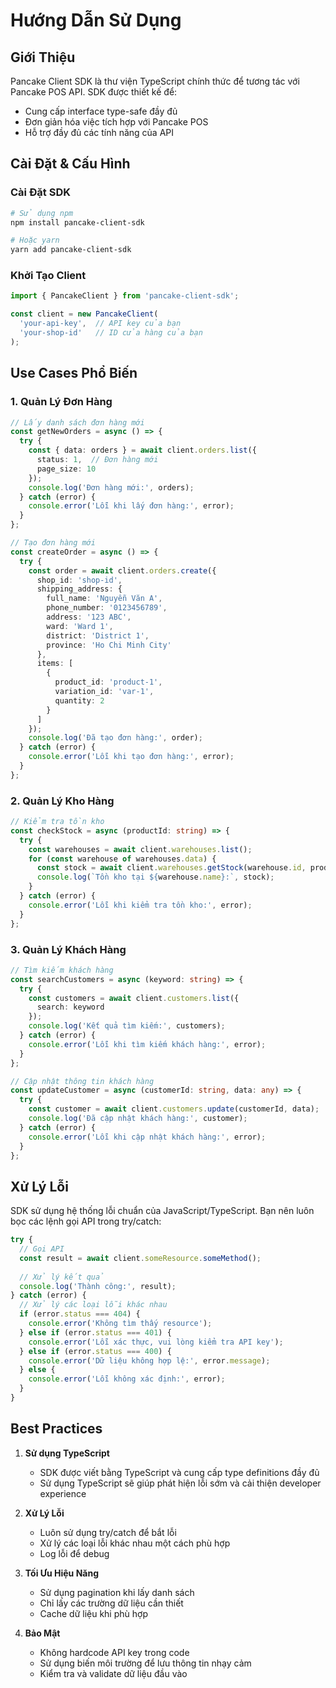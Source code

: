 # Hướng Dẫn Sử Dụng

## Giới Thiệu

Pancake Client SDK là thư viện TypeScript chính thức để tương tác với Pancake POS API. SDK được thiết kế để:
- Cung cấp interface type-safe đầy đủ
- Đơn giản hóa việc tích hợp với Pancake POS
- Hỗ trợ đầy đủ các tính năng của API

## Cài Đặt & Cấu Hình

### Cài Đặt SDK

```bash
# Sử dụng npm
npm install pancake-client-sdk

# Hoặc yarn
yarn add pancake-client-sdk
```

### Khởi Tạo Client

```typescript
import { PancakeClient } from 'pancake-client-sdk';

const client = new PancakeClient(
  'your-api-key',  // API key của bạn
  'your-shop-id'   // ID cửa hàng của bạn
);
```

## Use Cases Phổ Biến

### 1. Quản Lý Đơn Hàng

```typescript
// Lấy danh sách đơn hàng mới
const getNewOrders = async () => {
  try {
    const { data: orders } = await client.orders.list({
      status: 1,  // Đơn hàng mới
      page_size: 10
    });
    console.log('Đơn hàng mới:', orders);
  } catch (error) {
    console.error('Lỗi khi lấy đơn hàng:', error);
  }
};

// Tạo đơn hàng mới
const createOrder = async () => {
  try {
    const order = await client.orders.create({
      shop_id: 'shop-id',
      shipping_address: {
        full_name: 'Nguyễn Văn A',
        phone_number: '0123456789',
        address: '123 ABC',
        ward: 'Ward 1',
        district: 'District 1',
        province: 'Ho Chi Minh City'
      },
      items: [
        {
          product_id: 'product-1',
          variation_id: 'var-1',
          quantity: 2
        }
      ]
    });
    console.log('Đã tạo đơn hàng:', order);
  } catch (error) {
    console.error('Lỗi khi tạo đơn hàng:', error);
  }
};
```

### 2. Quản Lý Kho Hàng

```typescript
// Kiểm tra tồn kho
const checkStock = async (productId: string) => {
  try {
    const warehouses = await client.warehouses.list();
    for (const warehouse of warehouses.data) {
      const stock = await client.warehouses.getStock(warehouse.id, productId);
      console.log(`Tồn kho tại ${warehouse.name}:`, stock);
    }
  } catch (error) {
    console.error('Lỗi khi kiểm tra tồn kho:', error);
  }
};
```

### 3. Quản Lý Khách Hàng

```typescript
// Tìm kiếm khách hàng
const searchCustomers = async (keyword: string) => {
  try {
    const customers = await client.customers.list({
      search: keyword
    });
    console.log('Kết quả tìm kiếm:', customers);
  } catch (error) {
    console.error('Lỗi khi tìm kiếm khách hàng:', error);
  }
};

// Cập nhật thông tin khách hàng
const updateCustomer = async (customerId: string, data: any) => {
  try {
    const customer = await client.customers.update(customerId, data);
    console.log('Đã cập nhật khách hàng:', customer);
  } catch (error) {
    console.error('Lỗi khi cập nhật khách hàng:', error);
  }
};
```

## Xử Lý Lỗi

SDK sử dụng hệ thống lỗi chuẩn của JavaScript/TypeScript. Bạn nên luôn bọc các lệnh gọi API trong try/catch:

```typescript
try {
  // Gọi API
  const result = await client.someResource.someMethod();
  
  // Xử lý kết quả
  console.log('Thành công:', result);
} catch (error) {
  // Xử lý các loại lỗi khác nhau
  if (error.status === 404) {
    console.error('Không tìm thấy resource');
  } else if (error.status === 401) {
    console.error('Lỗi xác thực, vui lòng kiểm tra API key');
  } else if (error.status === 400) {
    console.error('Dữ liệu không hợp lệ:', error.message);
  } else {
    console.error('Lỗi không xác định:', error);
  }
}
```

## Best Practices

1. **Sử dụng TypeScript**
   - SDK được viết bằng TypeScript và cung cấp type definitions đầy đủ
   - Sử dụng TypeScript sẽ giúp phát hiện lỗi sớm và cải thiện developer experience

2. **Xử Lý Lỗi**
   - Luôn sử dụng try/catch để bắt lỗi
   - Xử lý các loại lỗi khác nhau một cách phù hợp
   - Log lỗi để debug

3. **Tối Ưu Hiệu Năng**
   - Sử dụng pagination khi lấy danh sách
   - Chỉ lấy các trường dữ liệu cần thiết
   - Cache dữ liệu khi phù hợp

4. **Bảo Mật**
   - Không hardcode API key trong code
   - Sử dụng biến môi trường để lưu thông tin nhạy cảm
   - Kiểm tra và validate dữ liệu đầu vào